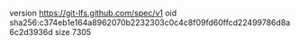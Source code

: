 version https://git-lfs.github.com/spec/v1
oid sha256:c374eb1e164a8962070b2232303c0c4c8f09fd60ffcd22499786d8a6c2d3936d
size 7305
